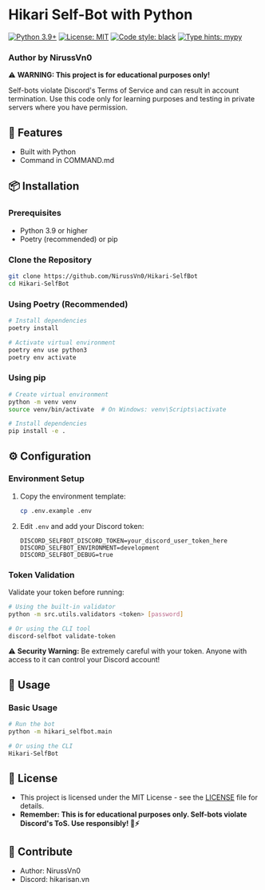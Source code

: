 # Hikari Self-Bot with Python

[![Python 3.9+](https://img.shields.io/badge/python-3.9+-blue.svg)](https://www.python.org/downloads/)
[![License: MIT](https://img.shields.io/badge/License-MIT-yellow.svg)](https://opensource.org/licenses/MIT)
[![Code style: black](https://img.shields.io/badge/code%20style-black-000000.svg)](https://github.com/psf/black)
[![Type hints: mypy](https://img.shields.io/badge/type%20hints-mypy-blue.svg)](http://mypy-lang.org/)

### Author by NirussVn0

⚠️ **WARNING: This project is for educational purposes only!**

Self-bots violate Discord's Terms of Service and can result in account termination. Use this code only for learning purposes and testing in private servers where you have permission.

## 🧪 **Features**

- Built with Python
- Command in COMMAND.md

## 📦 **Installation**

### **Prerequisites**

- Python 3.9 or higher
- Poetry (recommended) or pip

### **Clone the Repository**

```bash
git clone https://github.com/NirussVn0/Hikari-SelfBot
cd Hikari-SelfBot
```

### **Using Poetry (Recommended)**

```bash
# Install dependencies
poetry install

# Activate virtual environment
poetry env use python3
poetry env activate
```

### **Using pip**

```bash
# Create virtual environment
python -m venv venv
source venv/bin/activate  # On Windows: venv\Scripts\activate

# Install dependencies
pip install -e .
```

## ⚙️ **Configuration**

### **Environment Setup**

1. Copy the environment template:

   ```bash
   cp .env.example .env
   ```

2. Edit `.env` and add your Discord token:
   ```env
   DISCORD_SELFBOT_DISCORD_TOKEN=your_discord_user_token_here
   DISCORD_SELFBOT_ENVIRONMENT=development
   DISCORD_SELFBOT_DEBUG=true
   ```

### **Token Validation**

Validate your token before running:

```bash
# Using the built-in validator
python -m src.utils.validators <token> [password]

# Or using the CLI tool
discord-selfbot validate-token
```

⚠️ **Security Warning:** Be extremely careful with your token. Anyone with access to it can control your Discord account!

## 🚀 **Usage**

### **Basic Usage**

```bash
# Run the bot
python -m hikari_selfbot.main

# Or using the CLI
Hikari-SelfBot
```

## 📄 **License**

- This project is licensed under the MIT License - see the [LICENSE](LICENSE) file for details.
- **Remember: This is for educational purposes only. Self-bots violate Discord's ToS. Use responsibly! 🐍⚡**

## 🤝 **Contribute**

- Author: NirussVn0
- Discord: hikarisan.vn

